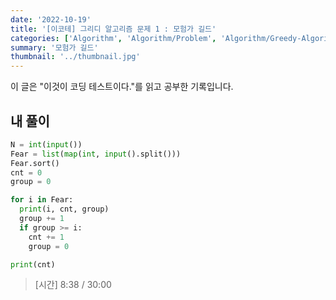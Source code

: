 ```yaml
---
date: '2022-10-19'
title: '[이코테] 그리디 알고리즘 문제 1 : 모험가 길드'
categories: ['Algorithm', 'Algorithm/Problem', 'Algorithm/Greedy-Algorithm']
summary: '모험가 길드'
thumbnail: '../thumbnail.jpg'
---
```


<p>이 글은 "이것이 코딩 테스트이다."를 읽고 공부한 기록입니다.</p>

## 내 풀이

```python
N = int(input())
Fear = list(map(int, input().split()))
Fear.sort()
cnt = 0
group = 0

for i in Fear:
  print(i, cnt, group)
  group += 1
  if group >= i:
    cnt += 1
    group = 0

print(cnt)
```

> [시간] 8:38 / 30:00

